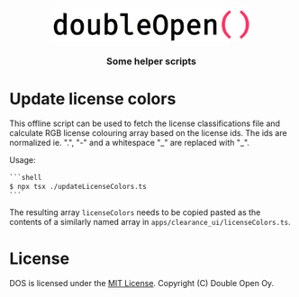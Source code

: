 <!--
SPDX-FileCopyrightText: 2024 Double Open

SPDX-License-Identifier: MIT
-->

<p align="center">
  <img src="./Double_Open_logo.png" width="350" alt="Logo for Double Open">
</p>

<h3 align="center">Some helper scripts</h3>

# Update license colors

This offline script can be used to fetch the license classifications file
and calculate RGB license colouring array based on the license ids. The
ids are normalized ie. ".", "-" and a whitespace "\_" are replaced with "\_".

Usage:

    ```shell
    $ npx tsx ./updateLicenseColors.ts
    ```

The resulting array `licenseColors` needs to be copied pasted as the contents of
a similarly named array in `apps/clearance_ui/licenseColors.ts`.

# License

DOS is licensed under the [MIT License](./LICENSE). Copyright (C) Double Open Oy.
